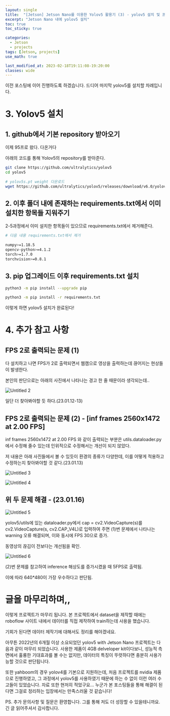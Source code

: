 ```yaml
---
layout: single
title:  "[Jetson] Jetson Nano를 이용한 Yolov5 활용기 (3) - yolov5 설치 및 프로젝트 중 발생한 오류(시행착오) 정리"
excerpt: "Jetson Nano 내에 yolov5 설치"
toc: true
toc_sticky: true

categories:
  - Jetson
  - projects
tags: [Jetson, projects]
use_math: true

last_modified_at: 2023-02-18T19:11:08-19:20:00
classes: wide
---
```


이전 포스팅에 이어 진행하도록 하겠습니다.
드디어 마지막 yolov5를 설치할 차례입니다.

# 3. Yolov5 설치

## 1. github에서 기본 repository 받아오기

이제 95프로 왔다. 다온거다

아래의 코드를 통해 Yolov5의 repository를 받아준다.

```bash
git clone https://github.com/ultralytics/yolov5
cd yolov5
 
# yolov5s.pt weight 다운로드
wget https://github.com/ultralytics/yolov5/releases/download/v6.0/yolov5s.pt
```

## 2. 이후 폴더 내에 존재하는 requirements.txt에서 이미 설치한 항목들 지워주기

2-5과정에서 이미 설치한 항목들이 있으므로 requirements.txt에서 제거해준다.

```bash
# 다음 내용 requirements.txt에서 제거
 
numpy>=1.18.5
opencv-python>=4.1.2
torch>=1.7.0
torchvision>=0.8.1
```

## 3. pip 업그레이드 이후 requirements.txt 설치

```bash
python3 -m pip install --upgrade pip
 
python3 -m pip install -r requirements.txt
```

이렇게 하면 yolov5 설치가 완료된다!

# 4. 추가 참고 사항

## FPS 2로 출력되는 문제 (1)

다 설치하고 나면 FPS가 2로 출력되면서 웹캠으로 영상을 출력하는데 끊어지는 현상들이 발생한다.

본인의 판단으로는 아래의 사진에서 나타나는 경고 한 줄 때문이라 생각되는데..

![Untitled 2](https://user-images.githubusercontent.com/84653623/219853928-b88a83c2-f7ce-4269-a5db-85868c1915dd.png)

일단 더 찾아봐야할 듯 하다.(23.01.12-13)

## FPS 2로 출력되는 문제 (2) - [inf frames 2560x1472 at 2.00 FPS]

 inf frames 2560x1472 at 2.00 FPS 와 같이 출력되는 부분은 utils.dataloader.py에서 수정해 줄수 있는데 인위적으로 수정해서는 개선이 되지 않았다.

저 내용은 아래 사진들에서 볼 수 있듯이 환경의 종류가 다양한데, 이를 어떻게 적용하고 수정하는지 찾아봐야할 것 같다.(23.01.13)

![Untitled 3](https://user-images.githubusercontent.com/84653623/219853931-d4a42459-98e0-4f1d-b52a-43522469b8e1.png)

![Untitled 4](https://user-images.githubusercontent.com/84653623/219853933-e0f6d3ad-34c3-4e78-9a16-53df661296fd.png)

## 위 두 문제 해결 - (23.01.16)

![Untitled 5](https://user-images.githubusercontent.com/84653623/219853935-55418484-80fe-47e8-a8e6-f94fa31c6771.png)

yolov5/utils에 있는 dataloader.py에서 cap = cv2.VideoCapture(s)를 cv2.VideoCapture(s, cv2.CAP_V4L)로 입력하여 주면 (1)번 문제에서 나타나는 warning 오류 해결되며, 이와 동시에 FPS 30으로 증가.

동영상의 끊김이 전보다는 개선됨을 확인.

![Untitled 6](https://user-images.githubusercontent.com/84653623/219853936-685e32a0-7301-481c-8ad8-1042bdb35bb6.png)

(2)번 문제를 참고하여 inference 해상도를 증가시켰을 때 5FPS로 출력됨.

이에 따라 640*480이 가장 우수하다고 판단됨.


# 글을 마무리하며,,
이렇게 프로젝트가 마무리 됩니다.
본 프로젝트에서 dataset을 제작할 때에는 roboflow 사이트 내에서 데이터를 직접 제작하여 train하는데 사용을 했습니다.

기회가 된다면 데이터 제작기에 대해서도 정리를 해야겠네요.

아무튼 2022년의 6개월 이상 소요되었던 yolov5 with Jetson Nano 프로젝트는 다음과 같이 마무리 되었습니다.
사용한 제품이 4GB delveloper kit이다보니, 성능적 측면에서 훌륭한 기대효과를 볼 수는 없지만, 데이터의 특징이 뚜렷하다면 충분히 사용가능할 것으로 판단됩니다.

또한 yahboom의 경우 yolov4를 기본으로 지원하는데, 처음 프로젝트를 nvidia 제품으로 진행하였고, 그 과정에서 yolov5를 사용하였기 때문에 하는 수 없이 이런 여러 수고들이 있었습니다.
자료 또한 현저히 적었구요...
누군가 본 포스팅들을 통해 해결이 된다면 그걸로 정리하는 입장에서는 만족스러울 것 같습니다! 

PS. 추가 문의사항 및 질문은 환영합니다. 그를 통해 저도 더 성장할 수 있을테니까요. 긴 글 읽어주셔서 감사합니다. 

